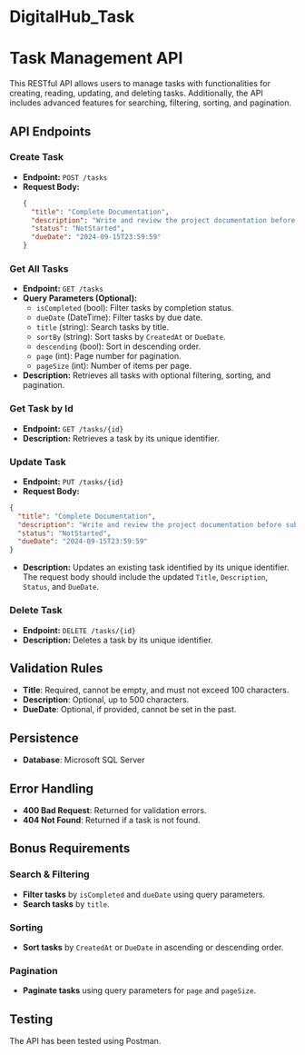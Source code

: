 # DigitalHub_Task

# Task Management API

This RESTful API allows users to manage tasks with functionalities for creating, reading, updating, and deleting tasks. Additionally, the API includes advanced features for searching, filtering, sorting, and pagination.

## API Endpoints

### Create Task
- **Endpoint:** `POST /tasks`
- **Request Body:**
  ```json
  {
    "title": "Complete Documentation",
    "description": "Write and review the project documentation before submission.",
    "status": "NotStarted",
    "dueDate": "2024-09-15T23:59:59"
  }

### Get All Tasks

-   **Endpoint:** `GET /tasks`
-   **Query Parameters (Optional):**
    -   `isCompleted` (bool): Filter tasks by completion status.
    -   `dueDate` (DateTime): Filter tasks by due date.
    -   `title` (string): Search tasks by title.
    -   `sortBy` (string): Sort tasks by `CreatedAt` or `DueDate`.
    -   `descending` (bool): Sort in descending order.
    -   `page` (int): Page number for pagination.
    -   `pageSize` (int): Number of items per page.
-   **Description:** Retrieves all tasks with optional filtering, sorting, and pagination.

### Get Task by Id

-   **Endpoint:** `GET /tasks/{id}`
-   **Description:** Retrieves a task by its unique identifier.

### Update Task

-   **Endpoint:** `PUT /tasks/{id}`
-   **Request Body:**
  ```json
{
    "title": "Complete Documentation",
    "description": "Write and review the project documentation before submission.",
    "status": "NotStarted",
    "dueDate": "2024-09-15T23:59:59"
  }

```

-   **Description:** Updates an existing task identified by its unique identifier. The request body should include the updated `Title`, `Description`, `Status`, and `DueDate`.

### Delete Task

-   **Endpoint:** `DELETE /tasks/{id}`
-   **Description:** Deletes a task by its unique identifier.

Validation Rules
----------------

-   **Title**: Required, cannot be empty, and must not exceed 100 characters.
-   **Description**: Optional, up to 500 characters.
-   **DueDate**: Optional, if provided, cannot be set in the past.

Persistence
-----------

-   **Database**: Microsoft SQL Server

Error Handling
--------------

-   **400 Bad Request**: Returned for validation errors.
-   **404 Not Found**: Returned if a task is not found.

Bonus Requirements
------------------

### Search & Filtering

-   **Filter tasks** by `isCompleted` and `dueDate` using query parameters.
-   **Search tasks** by `title`.

### Sorting

-   **Sort tasks** by `CreatedAt` or `DueDate` in ascending or descending order.

### Pagination

-   **Paginate tasks** using query parameters for `page` and `pageSize`.

Testing
-------

The API has been tested using Postman.


